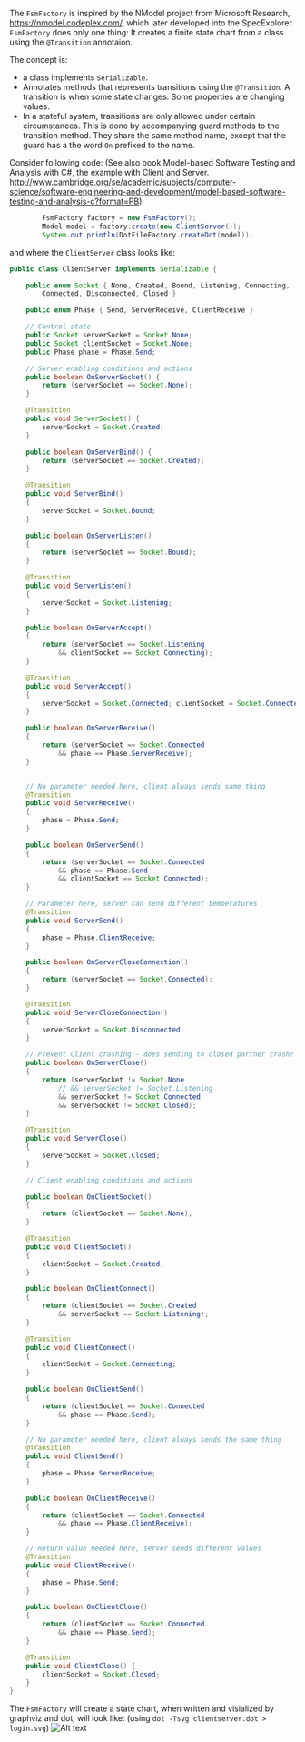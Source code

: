 The `FsmFactory` is inspired by the NModel project from Microsoft Research, https://nmodel.codeplex.com/, which later developed into the SpecExplorer. `FsmFactory` does only one thing: It creates a finite state chart from a class using the `@Transition` annotaion.

The concept is:
* a class implements `Serializable`.
* Annotates methods that represents transitions using the `@Transition`. A transition is when some state changes. Some properties are changing values.
* In a stateful system, transitions are only allowed under certain circumstances. This is done by accompanying guard methods to the transition method. They share the same method name, except that the  guard has a the word `On` prefixed to the name.

Consider following code: (See also book Model-based Software Testing and Analysis with C#, the example with Client and Server. http://www.cambridge.org/se/academic/subjects/computer-science/software-engineering-and-development/model-based-software-testing-and-analysis-c?format=PB)
~~~java
        FsmFactory factory = new FsmFactory();
        Model model = factory.create(new ClientServer());
        System.out.println(DotFileFactory.createDot(model));
~~~
and where the `ClientServer` class looks like:
~~~java
public class ClientServer implements Serializable {

    public enum Socket { None, Created, Bound, Listening, Connecting,
        Connected, Disconnected, Closed }

    public enum Phase { Send, ServerReceive, ClientReceive }

    // Control state
    public Socket serverSocket = Socket.None;
    public Socket clientSocket = Socket.None;
    public Phase phase = Phase.Send;

    // Server enabling conditions and actions
    public boolean OnServerSocket() {
        return (serverSocket == Socket.None);
    }

    @Transition
    public void ServerSocket() {
        serverSocket = Socket.Created;
    }

    public boolean OnServerBind() {
        return (serverSocket == Socket.Created);
    }

    @Transition
    public void ServerBind()
    {
        serverSocket = Socket.Bound;
    }

    public boolean OnServerListen()
    {
        return (serverSocket == Socket.Bound);
    }

    @Transition
    public void ServerListen()
    {
        serverSocket = Socket.Listening;
    }

    public boolean OnServerAccept()
    {
        return (serverSocket == Socket.Listening
            && clientSocket == Socket.Connecting);
    }

    @Transition
    public void ServerAccept()
    {
        serverSocket = Socket.Connected; clientSocket = Socket.Connected;
    }

    public boolean OnServerReceive()
    {
        return (serverSocket == Socket.Connected
            && phase == Phase.ServerReceive);
    }


    // No parameter needed here, client always sends same thing
    @Transition
    public void ServerReceive()
    {
        phase = Phase.Send;
    }

    public boolean OnServerSend()
    {
        return (serverSocket == Socket.Connected
            && phase == Phase.Send
            && clientSocket == Socket.Connected);
    }

    // Parameter here, server can send different temperatures
    @Transition
    public void ServerSend()
    {
        phase = Phase.ClientReceive;
    }

    public boolean OnServerCloseConnection()
    {
        return (serverSocket == Socket.Connected);
    }

    @Transition
    public void ServerCloseConnection()
    {
        serverSocket = Socket.Disconnected;
    }

    // Prevent Client crashing - does sending to closed partner crash?
    public boolean OnServerClose()
    {
        return (serverSocket != Socket.None
            // && serverSocket != Socket.Listening
            && serverSocket != Socket.Connected
            && serverSocket != Socket.Closed);
    }

    @Transition
    public void ServerClose()
    {
        serverSocket = Socket.Closed;
    }

    // Client enabling conditions and actions

    public boolean OnClientSocket()
    {
        return (clientSocket == Socket.None);
    }

    @Transition
    public void ClientSocket()
    {
        clientSocket = Socket.Created;
    }

    public boolean OnClientConnect()
    {
        return (clientSocket == Socket.Created
            && serverSocket == Socket.Listening);
    }

    @Transition
    public void ClientConnect()
    {
        clientSocket = Socket.Connecting;
    }

    public boolean OnClientSend()
    {
        return (clientSocket == Socket.Connected
            && phase == Phase.Send);
    }

    // No parameter needed here, client always sends the same thing
    @Transition
    public void ClientSend()
    {
        phase = Phase.ServerReceive;
    }

    public boolean OnClientReceive()
    {
        return (clientSocket == Socket.Connected
            && phase == Phase.ClientReceive);
    }

    // Return value needed here, server sends different values
    @Transition
    public void ClientReceive()
    {
        phase = Phase.Send;
    }

    public boolean OnClientClose()
    {
        return (clientSocket == Socket.Connected
            && phase == Phase.Send);
    }

    @Transition
    public void ClientClose() {
        clientSocket = Socket.Closed;
    }
}
~~~
The `FsmFactory` will create a state chart, when written and visialized by graphviz and dot, will look like:
(using `dot -Tsvg clientserver.dot > login.svg`)
![Alt text](https://raw.githubusercontent.com/GraphWalker/graphwalker-labs/master/doc/img/clientServer.png)

